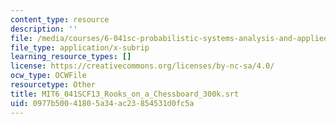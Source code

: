 ```yaml
---
content_type: resource
description: ''
file: /media/courses/6-041sc-probabilistic-systems-analysis-and-applied-probability-fall-2013/0977b50041805a34ac23854531d0fc5a_MIT6_041SCF13_Rooks_on_a_Chessboard_300k.vtt
file_type: application/x-subrip
learning_resource_types: []
license: https://creativecommons.org/licenses/by-nc-sa/4.0/
ocw_type: OCWFile
resourcetype: Other
title: MIT6_041SCF13_Rooks_on_a_Chessboard_300k.srt
uid: 0977b500-4180-5a34-ac23-854531d0fc5a
---
```

